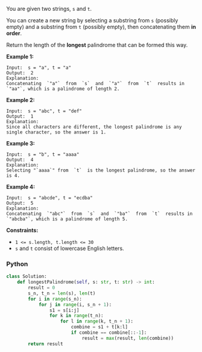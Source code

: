 You are given two strings,  `s`  and  `t`.

You can create a new string by selecting a substring from  `s`  (possibly empty) and a substring from  `t`  (possibly
empty), then concatenating them  **in order**.

Return the length of the  **longest**  palindrome that can be formed this way.

**Example 1:**

```
Input:  s = "a", t = "a"
Output:  2
Explanation:
Concatenating  `"a"`  from  `s`  and  `"a"`  from  `t`  results in  `"aa"`, which is a palindrome of length 2.
```

**Example 2:**

```
Input:  s = "abc", t = "def"
Output:  1
Explanation:
Since all characters are different, the longest palindrome is any single character, so the answer is 1.
```

**Example 3:**

```
Input:  s = "b", t = "aaaa"
Output:  4
Explanation:
Selecting "`aaaa`" from  `t`  is the longest palindrome, so the answer is 4.
```

**Example 4:**

```
Input:  s = "abcde", t = "ecdba"
Output:  5
Explanation:
Concatenating  `"abc"`  from  `s`  and  `"ba"`  from  `t`  results in  `"abcba"`, which is a palindrome of length 5.
```

**Constraints:**

- `1 <= s.length, t.length <= 30`
- `s`  and  `t`  consist of lowercase English letters.

### Python

```py
class Solution:
    def longestPalindrome(self, s: str, t: str) -> int:
        result = 0
        s_n, t_n = len(s), len(t)
        for i in range(s_n):
            for j in range(i, s_n + 1):
                s1 = s[i:j]
                for k in range(t_n):
                    for l in range(k, t_n + 1):
                        combine = s1 + t[k:l]
                        if combine == combine[::-1]:
                            result = max(result, len(combine))
        return result
```